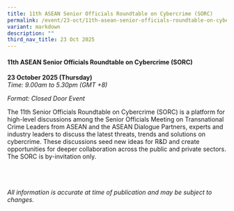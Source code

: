 ```yaml
---
title: 11th ASEAN Senior Officials Roundtable on Cybercrime (SORC)
permalink: /event/23-oct/11th-asean-senior-officials-roundtable-on-cybercrime-sorc/
variant: markdown
description: ""
third_nav_title: 23 Oct 2025
---
```

#### **11th ASEAN Senior Officials Roundtable on Cybercrime (SORC)**

**23 October 2025 (Thursday)**  
*Time: 9.00am to 5.30pm (GMT +8)*

*Format: Closed Door Event*

The 11th Senior Officials Roundtable on Cybercrime (SORC) is a platform for high-level discussions among the Senior Officials Meeting on Transnational Crime Leaders from ASEAN and the ASEAN Dialogue Partners, experts and industry leaders to discuss the latest threats, trends and solutions on cybercrime. These discussions seed new ideas for R&amp;D and create opportunities for deeper collaboration across the public and private sectors. The SORC is by-invitation only.

<br><br><br>
*All information is accurate at time of publication and may be subject to changes.*